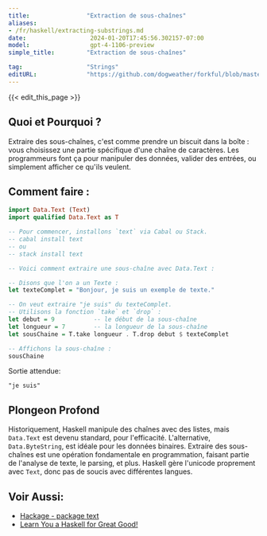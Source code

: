 ```yaml
---
title:                "Extraction de sous-chaînes"
aliases:
- /fr/haskell/extracting-substrings.md
date:                  2024-01-20T17:45:56.302157-07:00
model:                 gpt-4-1106-preview
simple_title:         "Extraction de sous-chaînes"

tag:                  "Strings"
editURL:              "https://github.com/dogweather/forkful/blob/master/content/fr/haskell/extracting-substrings.md"
---
```


{{< edit_this_page >}}

## Quoi et Pourquoi ?
Extraire des sous-chaînes, c'est comme prendre un biscuit dans la boîte : vous choisissez une partie spécifique d'une chaîne de caractères. Les programmeurs font ça pour manipuler des données, valider des entrées, ou simplement afficher ce qu'ils veulent.

## Comment faire :
```Haskell
import Data.Text (Text)
import qualified Data.Text as T

-- Pour commencer, installons `text` via Cabal ou Stack.
-- cabal install text
-- ou
-- stack install text

-- Voici comment extraire une sous-chaîne avec Data.Text :

-- Disons que l'on a un Texte :
let texteComplet = "Bonjour, je suis un exemple de texte."

-- On veut extraire "je suis" du texteComplet.
-- Utilisons la fonction `take` et `drop` :
let debut = 9           -- le début de la sous-chaîne
let longueur = 7        -- la longueur de la sous-chaîne
let sousChaine = T.take longueur . T.drop debut $ texteComplet

-- Affichons la sous-chaîne :
sousChaine
```
Sortie attendue:
```
"je suis"
```

## Plongeon Profond
Historiquement, Haskell manipule des chaînes avec des listes, mais `Data.Text` est devenu standard, pour l'efficacité. L'alternative, `Data.ByteString`, est idéale pour les données binaires. Extraire des sous-chaînes est une opération fondamentale en programmation, faisant partie de l'analyse de texte, le parsing, et plus. Haskell gère l'unicode proprement avec `Text`, donc pas de soucis avec différentes langues.

## Voir Aussi:
- [Hackage - package text](https://hackage.haskell.org/package/text)
- [Learn You a Haskell for Great Good!](http://learnyouahaskell.com/)
